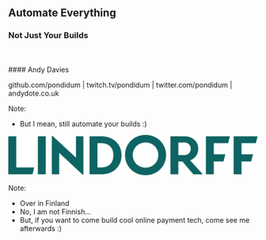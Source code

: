 ## Automate Everything
### Not Just Your Builds
<br />
<br />
#### Andy Davies

github.com/pondidum | twitch.tv/pondidum | twitter.com/pondidum | andydote.co.uk  <!-- .element: class="small" -->

Note:
* But I mean, still automate your builds :)


![Lindorff Oy](img/lindorff.svg) <!-- .element: class="no-border" -->

Note:
* Over in Finland
* No, I am not Finnish...
* But, if you want to come build cool online payment tech, come see me afterwards :)
